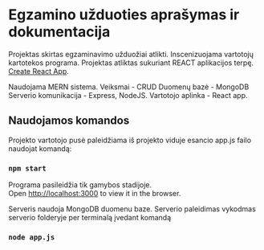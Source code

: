 # Egzamino užduoties aprašymas ir dokumentacija

Projektas skirtas egzaminavimo užduožiai atlikti. Inscenizuojama vartotojų kartotekos programa.
Projektas atliktas sukuriant REACT aplikacijos terpę. [Create React App](https://github.com/facebook/create-react-app).

Naudojama MERN sistema. Veiksmai  - CRUD
Duomenų bazė - MongoDB
Serverio komunikacija - Express, NodeJS.
Vartotojo aplinka - React app.

## Naudojamos komandos

Projekto vartotojo pusė paleidžiama iš projekto viduje esancio app.js failo naudojat komandą:

### `npm start`

Programa pasileidžia tik gamybos stadijoje.\
Open [http://localhost:3000](http://localhost:3000) to view it in the browser.



Serveris naudoja MongoDB duomenu baze.
Serverio paleidimas vykodmas serverio folderyje per terminalą įvedant komandą

### `node app.js`


